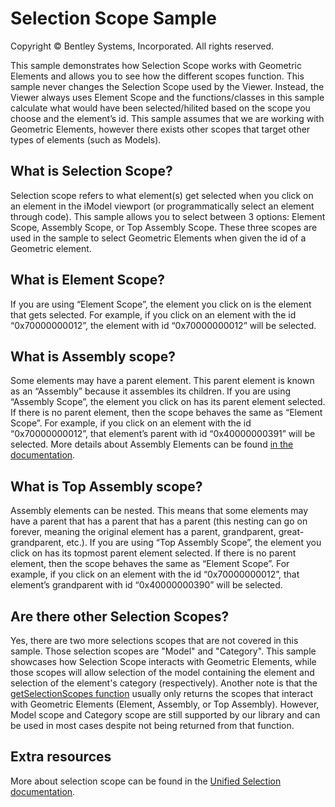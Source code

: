 # Selection Scope Sample

Copyright © Bentley Systems, Incorporated. All rights reserved.

This sample demonstrates how Selection Scope works with Geometric Elements and allows you to see how the different scopes function. This sample never changes the Selection Scope used by the Viewer. Instead, the Viewer always uses Element Scope and the functions/classes in this sample calculate what would have been selected/hilited based on the scope you choose and the element’s id. This sample assumes that we are working with Geometric Elements, however there exists other scopes that target other types of elements (such as Models).

## What is Selection Scope?

Selection scope refers to what element(s) get selected when you click on an element in the iModel viewport (or programmatically select an element through code). This sample allows you to select between 3 options: Element Scope, Assembly Scope, or Top Assembly Scope. These three scopes are used in the sample to select Geometric Elements when given the id of a Geometric element.

## What is Element Scope?

If you are using “Element Scope”, the element you click on is the element that gets selected. For example, if you click on an element with the id “0x70000000012”, the element with id “0x70000000012” will be selected.

## What is Assembly scope?

Some elements may have a parent element. This parent element is known as an “Assembly” because it assembles its children. If you are using “Assembly Scope”, the element you click on has its parent element selected. If there is no parent element, then the scope behaves the same as “Element Scope”. For example, if you click on an element with the id “0x70000000012”, that element’s parent with id “0x40000000391” will be selected. More details about Assembly Elements can be found [in the documentation](https://www.itwinjs.org/bis/guide/fundamentals/element-fundamentals/#assemblies).

## What is Top Assembly scope?

Assembly elements can be nested. This means that some elements may have a parent that has a parent that has a parent (this nesting can go on forever, meaning the original element has a parent, grandparent, great-grandparent, etc.). If you are using “Top Assembly Scope”, the element you click on has its topmost parent element selected. If there is no parent element, then the scope behaves the same as “Element Scope”. For example, if you click on an element with the id “0x70000000012”, that element’s grandparent with id “0x40000000390” will be selected.

## Are there other Selection Scopes?

Yes, there are two more selections scopes that are not covered in this sample. Those selection scopes are "Model" and "Category". This sample showcases how Selection Scope interacts with Geometric Elements, while those scopes will allow selection of the model containing the element and selection of the element's category (respectively). Another note is that the [getSelectionScopes function](https://www.itwinjs.org/reference/presentation-frontend/unifiedselection/selectionscopesmanager/getselectionscopes/) usually only returns the scopes that interact with Geometric Elements (Element, Assembly, or Top Assembly). However, Model scope and Category scope are still supported by our library and can be used in most cases despite not being returned from that function.

## Extra resources

More about selection scope can be found in the [Unified Selection documentation](https://www.itwinjs.org/presentation/unified-selection/).